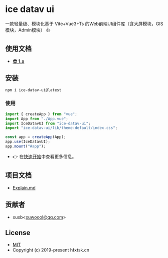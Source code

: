 # ice datav ui

一款轻量级、模块化基于 Vite+Vue3+Ts 的Web前端UI组件库（含大屏模块，GIS模块，Admin模块） 👍


## 使用文档

- **[😎 1.x](http://wiki.hfxtsk.cn/)**

## 安装

```Basic
npm i ice-datav-ui@latest
```

### 使用

```JavaScript
import { createApp } from "vue";
import App from "./App.vue";
import IceDatavUI from "ice-datav-ui";
import "ice-datav-ui/lib/theme-default/index.css";

const app = createApp(App);
app.use(IceDatavUI);
app.mount("#app");
```

- 👉 在[快速开始](http://wiki.hfxtsk.cn/)中查看更多信息。

## 项目文档

- [Explain.md](http://wiki.hfxtsk.cn/)

## 贡献者

- xuxb\<xuwoool@qq.com\>

## License

- [MIT](http://wiki.hfxtsk.cn/)
- Copyright (c) 2019-present hfxtsk.cn
